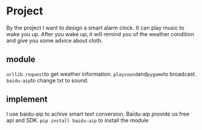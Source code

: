 Project
===
By the project I want to design a smart alarm clock. It can play music to wake you up. After you wake up, it will remind you of the weather condition and give you some advice about cloth.
## module
```urllib.request```to get weather information.
```playsound```and```pygame```to broadcast.
```baidu-aip```to change txt to sound.
## implement
I use baidu-aip to achive smart text conversion. Baidu-aip provide us free api and SDK.
```pip install baidu-aip```
to install the module

